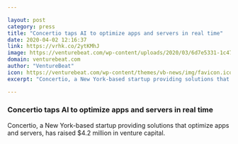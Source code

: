```yaml
---

layout: post
category: press
title: "Concertio taps AI to optimize apps and servers in real time"
date: 2020-04-02 12:16:37
link: https://vrhk.co/2ytKMhJ
image: https://venturebeat.com/wp-content/uploads/2020/03/6d7e5331-1c47-4ca4-84a6-b3b2db8a6b9d-e1585190248576.png?w=1200&strip=all
domain: venturebeat.com
author: "VentureBeat"
icon: https://venturebeat.com/wp-content/themes/vb-news/img/favicon.ico
excerpt: "Concertio, a New York-based startup providing solutions that optimize apps and servers, has raised $4.2 million in venture capital."

---
```


### Concertio taps AI to optimize apps and servers in real time

Concertio, a New York-based startup providing solutions that optimize apps and servers, has raised $4.2 million in venture capital.